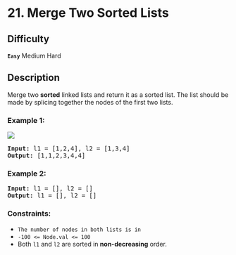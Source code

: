 # 21. Merge Two Sorted Lists

## Difficulty

**`Easy`** Medium Hard

## Description

Merge two **sorted** linked lists and return it as a sorted list. The list should be made by splicing together the nodes of the first two lists.
 

### Example 1:

![](https://assets.leetcode.com/uploads/2020/10/03/merge_ex1.jpg)
<pre>
<b>Input:</b> l1 = [1,2,4], l2 = [1,3,4]
<b>Output:</b> [1,1,2,3,4,4]
</pre>

### Example 2:

<pre>
<b>Input:</b> l1 = [], l2 = []
<b>Output:</b> l1 = [], l2 = []
</pre>

### Constraints:

* `The number of nodes in both lists is in `
* `-100 <= Node.val <= 100`
* Both `l1` and `l2` are sorted in **non-decreasing** order.

